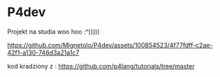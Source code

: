 # P4dev

Projekt na studia woo hoo :^)))))

https://github.com/Mignetolo/P4dev/assets/100854523/4f77fdff-c2ae-42f1-a130-746d3a21a1c7


kod kradziony z : https://github.com/p4lang/tutorials/tree/master
